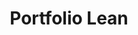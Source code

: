 ---
year: 2023
title: Portfolio Lean
description: Completar con algun tipo de descripcion copada
image: /images/projects/lean.png
tags:
  - Landings
  - Crypto
  - Ecommerce
---